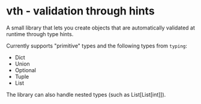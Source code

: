 vth - validation through hints
==============================

A small library that lets you create objects that are automatically validated at
runtime through type hints.

Currently supports "primitive" types and the following types from `typing`:

* Dict
* Union
* Optional
* Tuple
* List

The library can also handle nested types (such as List[List[int]]).
